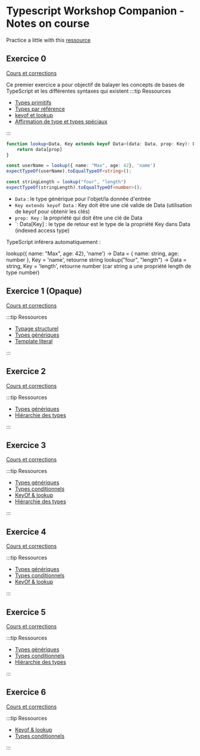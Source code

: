 # Typescript Workshop Companion - Notes on course


Practice a little with this [ressource](https://typescript-workshop.github.io/typescript-workshop-companion) 

## Exercice 0
[Cours et corrections](https://typescript-workshop.github.io/typescript-workshop-companion/docs/atelier/types-primitifs/)


Ce premier exercice a pour objectif de balayer les concepts de bases de TypeScript et les différentes syntaxes qui existent
:::tip Ressources

- [Types primitifs](../typescript/types-primitifs.md)
- [Types par référence](../typescript/types-par-references.md)
- [keyof et lookup](../typescript/keyof-lookup.md)
- [Affirmation de type et types spéciaux](../typescript/types-speciaux-affirmation-de-types.md)

:::

```typescript
function lookup<Data, Key extends keyof Data>(data: Data, prop: Key): Data[Key] {
    return data[prop]
}

const userName = lookup({ name: "Max", age: 42}, 'name')
expectTypeOf(userName).toEqualTypeOf<string>();

const stringLength = lookup("four", "length")
expectTypeOf(stringLength).toEqualTypeOf<number>();
```

- `Data` : le type générique pour l'objet/la donnée d'entrée
- `Key extends keyof Data` : Key doit être une clé valide de Data (utilisation de keyof pour obtenir les clés)
- `prop: Key` : la propriété qui doit être une clé de Data
- `: Data[Key] : le type de retour est le type de la propriété Key dans Data (indexed access type)

TypeScript inférera automatiquement :

lookup({ name: "Max", age: 42}, 'name') → Data = { name: string, age: number }, Key = 'name', retourne string
lookup("four", "length") → Data = string, Key = 'length', retourne number (car string a une propriété length de type number)

## Exercice 1 (Opaque)
[Cours et corrections](https://typescript-workshop.github.io/typescript-workshop-companion/docs/atelier/opaque/)

:::tip Ressources

- [Typage structurel](../typescript/typage-structurel.md)
- [Types génériques](../typescript/generic.md)
- [Template literal](../typescript/template-literal.md)

:::

## Exercice 2

[Cours et corrections](https://typescript-workshop.github.io/typescript-workshop-companion/docs/atelier/construire-le-contexte/)

:::tip Ressources

- [Types génériques](../typescript/generic.md)
- [Hiérarchie des types](../typescript/type-hierarchy.md)

:::

## Exercice 3

[Cours et corrections](https://typescript-workshop.github.io/typescript-workshop-companion/docs/atelier/selectionner-une-table/)

:::tip Ressources

- [Types génériques](../typescript/generic.md)
- [Types conditionnels](../typescript/conditional-types.md)
- [KeyOf & lookup](../typescript/keyof-lookup.md)
- [Hiérarchie des types](../typescript/type-hierarchy.md)

:::

## Exercice 4
[Cours et corrections](https://github.com/typescript-workshop/typescript-workshop-companion/blob/main/docs/atelier/4-selectionner-des-champs.md)


:::tip Ressources

- [Types génériques](../typescript/generic.md)
- [Types conditionnels](../typescript/conditional-types.md)
- [KeyOf & lookup](../typescript/keyof-lookup.md)

:::


## Exercice 5
[Cours et corrections](https://github.com/typescript-workshop/typescript-workshop-companion/blob/main/docs/atelier/5-selectionner-tous-les-champs.md)

:::tip Ressources

- [Types génériques](../typescript/generic.md)
- [Types conditionnels](../typescript/conditional-types.md)
- [Hiérarchie des types](../typescript/type-hierarchy.md)

:::

## Exercice 6
[Cours et corrections](https://typescript-workshop.github.io/typescript-workshop-companion/docs/atelier/filtrer-des-lignes/)

:::tip Ressources

- [Keyof & lookup](../typescript/keyof-lookup.md)
- [Types conditionnels](../typescript/conditional-types.md)

:::